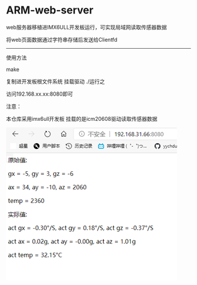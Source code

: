 # ARM-web-server
web服务器移植进IMX6ULL开发板运行，可实现局域网读取传感器数据

将web页面数据通过字符串存储后发送给Clientfd

-----

使用方法



make

复制进开发板根文件系统 挂载驱动 ./运行之

访问192.168.xx.xx:8080即可



注意：

本仓库采用imx6ull开发板 挂载的是icm20608驱动读取传感器数据

![image-20200813230010489](.\7.png)

